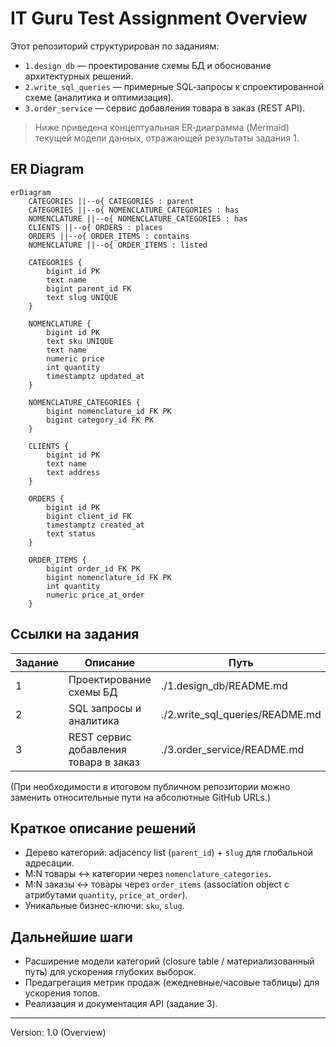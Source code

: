 # IT Guru Test Assignment Overview

Этот репозиторий структурирован по заданиям:
- `1.design_db` — проектирование схемы БД и обоснование архитектурных решений.
- `2.write_sql_queries` — примерные SQL‑запросы к спроектированной схеме (аналитика и оптимизация).
- `3.order_service` — сервис добавления товара в заказ (REST API).

> Ниже приведена концептуальная ER‑диаграмма (Mermaid) текущей модели данных, отражающей результаты задания 1.

## ER Diagram
```mermaid
erDiagram
    CATEGORIES ||--o{ CATEGORIES : parent        
    CATEGORIES ||--o{ NOMENCLATURE_CATEGORIES : has
    NOMENCLATURE ||--o{ NOMENCLATURE_CATEGORIES : has
    CLIENTS ||--o{ ORDERS : places
    ORDERS ||--o{ ORDER_ITEMS : contains
    NOMENCLATURE ||--o{ ORDER_ITEMS : listed

    CATEGORIES {
        bigint id PK
        text name
        bigint parent_id FK
        text slug UNIQUE
    }

    NOMENCLATURE {
        bigint id PK
        text sku UNIQUE
        text name
        numeric price
        int quantity
        timestamptz updated_at
    }

    NOMENCLATURE_CATEGORIES {
        bigint nomenclature_id FK PK
        bigint category_id FK PK
    }

    CLIENTS {
        bigint id PK
        text name
        text address
    }

    ORDERS {
        bigint id PK
        bigint client_id FK
        timestamptz created_at
        text status
    }

    ORDER_ITEMS {
        bigint order_id FK PK
        bigint nomenclature_id FK PK
        int quantity
        numeric price_at_order
    }
```

## Ссылки на задания
| Задание | Описание | Путь |
|--------|----------|------|
| 1 | Проектирование схемы БД | ./1.design_db/README.md |
| 2 | SQL запросы и аналитика | ./2.write_sql_queries/README.md |
| 3 | REST сервис добавления товара в заказ | ./3.order_service/README.md |

(При необходимости в итоговом публичном репозитории можно заменить относительные пути на абсолютные GitHub URLs.)

## Краткое описание решений
- Дерево категорий: adjacency list (`parent_id`) + `slug` для глобальной адресации.
- M:N товары ↔ категории через `nomenclature_categories`.
- M:N заказы ↔ товары через `order_items` (association object с атрибутами `quantity`, `price_at_order`).
- Уникальные бизнес-ключи: `sku`, `slug`.

## Дальнейшие шаги
- Расширение модели категорий (closure table / материализованный путь) для ускорения глубоких выборок.
- Предагрегация метрик продаж (ежедневные/часовые таблицы) для ускорения топов.
- Реализация и документация API (задание 3).

---
Version: 1.0 (Overview)
